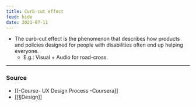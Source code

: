 ```yaml
---
title: Curb-cut effect
feed: hide
date: 2021-07-11
---
```


- The curb-cut effect is the phenomenon that describes how products and policies designed for people with disabilities often end up helping everyone. 
	- E.g.: Visual + Audio for road-cross.

--- 
### Source
- [[-Course- UX Design Process -Coursera]]
- [[§Design]]